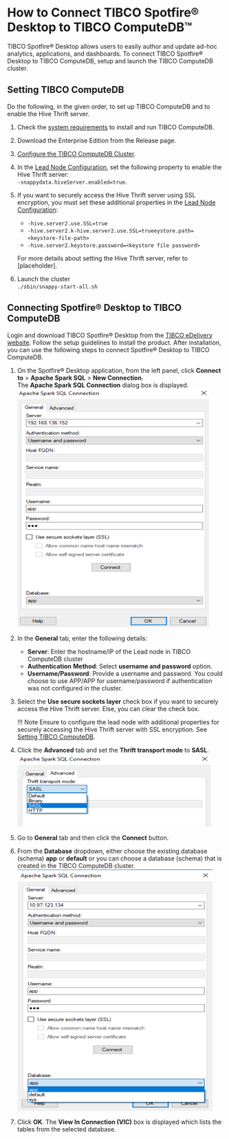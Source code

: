 # How to Connect TIBCO Spotfire® Desktop to TIBCO ComputeDB™

TIBCO Spotfire® Desktop allows users to easily author and update ad-hoc analytics, applications, and dashboards. 
To connect TIBCO Spotfire® Desktop to TIBCO ComputeDB, setup and launch the TIBCO ComputeDB cluster. 

<a id= tibcomputsetup> </a>
## Setting TIBCO ComputeDB
Do the following, in the given order, to set up TIBCO ComputeDB and to enable the Hive Thrift server.

1.	Check the [system requirements](/install/system_requirements.md) to install and run TIBCO ComputeDB. 
2.	Download the Enterprise Edition from the Release page.
3.	[Configure the TIBCO ComputeDB Cluster](/configuring_cluster/configuring_cluster.md).
4.	In the [Lead Node Configuration](/configuring_cluster/configuring_cluster.md#lead), set the following property to enable the Hive Thrift server:<br>`-snappydata.hiveServer.enabled=true`.
5.	If you want to securely access the Hive Thrift server using SSL encryption, you must set these additional properties in the [Lead Node Configuration](/configuring_cluster/configuring_cluster.md#lead):
	*	`-hive.server2.use.SSL=true` 
    *	`-hive.server2.k-hive.server2.use.SSL=trueeystore.path=<keystore-file-path>` 
    *	`-hive.server2.keystore.password=<keystore file password>`
    
    For more details about setting the Hive Thrift server, refer to [placeholder].
    
6.	Launch the cluster <br> `./sbin/snappy-start-all.sh`

## Connecting Spotfire® Desktop to TIBCO ComputeDB

Login and download TIBCO Spotfire® Desktop from the [TIBCO eDelivery website]( https://edelivery.tibco.com/storefront/eval/tibco-spotfire-desktop/prod10954.html). Follow the setup guidelines to install the product. After installation, you can use the following steps to connect Spotfire® Desktop to TIBCO ComputeDB.

1.	On the Spotfire® Desktop application, from the left panel, click **Connect to** > **Apache Spark SQL** > **New Connection**. <br> The **Apache Spark SQL Connection** dialog box is displayed.<br> ![images](../Images/spotfire/generaltabspotfire.png)
3.	In the **General** tab, enter the following details:
	*	**Server**: Enter the hostname/IP of the Lead node in TIBCO ComputeDB cluster
	*	**Authentication** **Method**: Select **username and password** option.
	*	**Username/Password**: Provide a username and password. You could choose to use APP/APP for username/password if authentication was not configured in the cluster.
4.	Select the **Use secure sockets layer** check box if you want to securely access the Hive Thrift server. Else, you can clear the check box.

	!!! Note
    	Ensure to configure the lead node with additional properties for securely accessing the Hive Thrift server with SSL encryption. See [Setting TIBCO ComputeDB](#tibcomputsetup). 
        
5.	Click the **Advanced** tab and set the **Thrift transport mode** to **SASL**. <br> ![images](../Images/spotfire/advancetabspotfire.png)
6.	Go to **General** tab and then click the **Connect** button.
7.	From the **Database** dropdown, either choose the existing database (schema) **app** or **default** or you can choose a database (schema) that is created in the TIBCO ComputeDB cluster.<br> ![images](../Images/spotfire/generaltabspotfire1.png)  
8.	Click **OK**. The **View In Connection (VIC)** box is displayed which lists the tables from the selected database.



